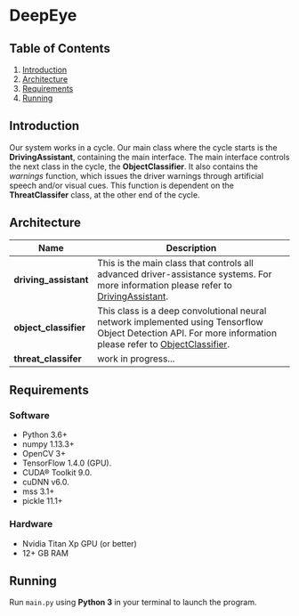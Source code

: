 # DeepEye

## Table of Contents
1. [Introduction](#introduction)
2. [Architecture](#architecture)
3. [Requirements](#requirements)
2. [Running](#running)

## Introduction
Our system works in a cycle. Our main class where the cycle starts is the **DrivingAssistant**, containing the main interface.  The main interface controls the next class in the cycle, the **ObjectClassifier**. It also contains the *warnings* function, which issues the driver warnings through artificial speech and/or visual cues. This function is dependent on the **ThreatClassifer** class, at the other end of the cycle.

## Architecture
Name | Description 
--- | ---
**driving_assistant** | This is the main class that controls all advanced driver-assistance systems. For more information please refer to [DrivingAssistant](driving_assistant/README.md).
**object_classifier** | This class is a deep convolutional neural network implemented using Tensorflow Object Detection API. For more information please refer to [ObjectClassifier](object_classifier/README.md).
**threat_classifer** | work in progress...

## Requirements
### Software
- Python 3.6+
- numpy 1.13.3+
- OpenCV 3+
- TensorFlow 1.4.0 (GPU).
- CUDA® Toolkit 9.0.
- cuDNN v6.0.
- mss 3.1+
- pickle 11.1+

### Hardware
- Nvidia Titan Xp GPU (or better)
- 12+ GB RAM 



## Running
Run `main.py` using **Python 3** in your terminal to launch the program.